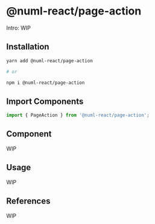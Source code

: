 # @numl-react/page-action

Intro: WIP

## Installation

```sh
yarn add @numl-react/page-action

# or

npm i @numl-react/page-action
```

## Import Components

```jsx
import { PageAction } from '@numl-react/page-action';
```

## Component

WIP

## Usage

WIP

## References

WIP
